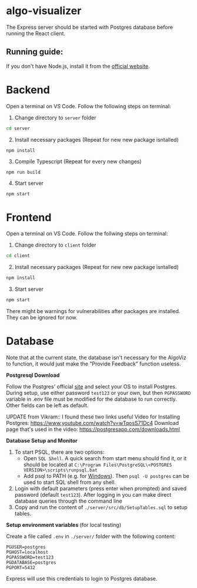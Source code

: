 # algo-visualizer

The Express server should be started with Postgres database before running the React client.

## **Running guide**:

If you don't have Node.js, install it from the [official website](https://nodejs.org/en/).

# Backend

Open a terminal on VS Code. Follow the following steps on terminal:

1. Change directory to `server` folder

```cmd
cd server
```

2. Install necessary packages (Repeat for new new package isntalled)

```cmd
npm install
```

3. Compile Typescript (Repeat for every new changes)

```
npm run build
```

4. Start server

```
npm start
```

# Frontend

Open a terminal on VS Code. Follow the follwing steps on terminal:

1. Change directory to `client` folder

```cmd
cd client
```

2. Install necessary packages (Repeat for new new package isntalled)

```cmd
npm install
```

3. Start server

```cmd
npm start
```

There might be warnings for vulnerabilities after packages are installed. They can be ignored for now.

# Database

Note that at the current state, the database isn't necessary for the AlgoViz to function, it would just make the "Provide Feedback" function useless.

**Postgresql Download**

Follow the Postgres' official [site](https://www.postgresql.org/download/) and select your OS to install Postgres. During setup, use either password `test123` or your own, but then `PGPASSWORD` variable in .env file must be modified for the database to run correctly. Other fields can be left as default.

UPDATE from Vikram:: I found these two links useful
Video for Installing Postgres: https://www.youtube.com/watch?v=wTqosS71Dc4
Download page that's used in the video: https://postgresapp.com/downloads.html

**Database Setup and Monitor**

1. To start PSQL, there are two options:
    - Open `SQL Shell`. A quick search from start menu should find it, or it should be located at `C:\Program Files\PostgreSQL\<POSTGRES VERSION>\scripts\runpsql.bat`
    - Add psql to PATH (e.g. for [Windows](https://blog.sqlbackupandftp.com/setting-windows-path-for-postgres-tools)). Then `psql -U postgres` can be used to start SQL shell from any shell.
2. Login with default parameters (press enter when prompted) and saved password (default `test123`). After logging in you can make direct database queries through the command line
3. Copy and run the content of `./server/src/db/SetupTables.sql` to setup tables.

**Setup environment variables** (for local testing)

Create a file called `.env` in `./server/` folder with the following content:

```
PGUSER=postgres
PGHOST=localhost
PGPASSWORD=test123
PGDATABASE=postgres
PGPORT=5432
```

Express will use this credentials to login to Postgres database.
